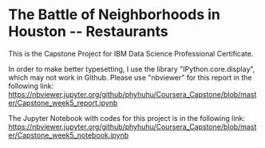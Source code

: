 # The Battle of Neighborhoods in Houston -- Restaurants

This is the Capstone Project for IBM Data Science Professional Certificate.

In order to make better typesetting, I use the library "IPython.core.display", which may not work in Github. Please use "nbviewer" for this report in the following link:
https://nbviewer.jupyter.org/github/phyhuhu/Coursera_Capstone/blob/master/Capstone_week5_report.ipynb


The Jupyter Notebook with codes for this project is in the following link:
https://nbviewer.jupyter.org/github/phyhuhu/Coursera_Capstone/blob/master/Capstone_week5_notebook.ipynb
